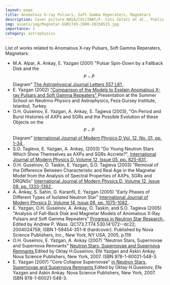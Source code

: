 ```yaml
---
layout: page
title: Anomalous X-ray Pulsars, Soft Gamma Reperaters, Magnetars
description: Cover picture NASA/CXC/INAF/F. Coti Zelati et al., Public domain, via Wikimedia Commons
img: assets/img/Magnetar-SGR1745-2900-20150515.jpg
importance: 1
category: astrophysics
---
```



List of works related to Anomalous X-ray Pulsars, Soft Gamma Reperaters, Magnetars:

* M.A. Alpar, A. Ankay, E. Yazgan (2001) "Pulsar Spin-Down by a Fallback Disk and the $$ P-\dot{P} $$ Diagram" <a href="https://iopscience.iop.org/article/10.1086/323140/meta"> The Astrophysical Journal Letters 557 L61 </a>.
* E. Yazgan (2002) <a href="https://zenodo.org/record/4275295"> "Comparison of the Models to Explain Anomalous X-ray Pulsars and Soft Gamma Repeaters" </a> Presentation at the Summer School on Neutrino Physics and Astrophysics, Feza Gursey Institute, Istanbul, Turkey.
* O.H. Guseinov, E. Yazgan, A. Ankay, S. Tagieva (2003), "On Period and Burst Histories of AXPs and SGRs and the Possible Evolution of these Objects on the $$ P-\dot{P} $$ Diagram" <a href="https://doi-org/10.1142/S0218271803002469"> International Journal of Modern Physics D Vol. 12, No. 01, pp. 1-34 </a>.
* S.O. Tagieva, E. Yazgan, A. Ankay, (2003) "Do Young Neutron Stars Which Show Themselves as AXPs and SGRs Accrete?", <a href="https://ui.adsabs.harvard.edu/abs/2003IJMPD..12..825T/abstract"> International Journal of Modern Physics D, Volume 12, Issue 05, pp. 825-831 </a>.
* O.H. Guseinov, O. Taskin, E. Yazgan, S.O. Tagieva (2003) "Removal of the Difference Between Characteristic and Real Age in the Magnetar Model from the Analysis of Spectral Properties of AXPs, SGRs and DRQNSs" <a href="https://ui.adsabs.harvard.edu/abs/2003IJMPD..12.1333G/abstract"> International Journal of Modern Physics D, Volume 12, Issue 08, pp. 1333-1362 </a>.
*  A. Ankay, S. Sahin, G. Karanfil, E. Yazgan (2005) "Early Phases of Different Types of Isolated Neutron Star" <a href="https://ui.adsabs.harvard.edu/abs/2005IJMPD..14.1075A/abstract"> International Journal of Modern Physics D, Volume 14, Issue 06, pp. 1075-1082 </a>.
* E. Yazgan, O.H. Guseinov, A. Ankay, O. Taskin, and S.O. Tagieva (2005) "Analysis of Fall-Back Disk and Magnetar Models of Anomalous X-Ray Pulsars and Soft Gamma Repeaters" <a href="https://ui.adsabs.harvard.edu/#abs/2005pnsr.conf..119Y/abstract"> Progress in Neutron Star Research </a>. Edited by Andrew P. Wass. QC173.7.T74 530.14'072--dc22; 2004024758; ISBN 1-59454-351-8 (hardcover). Published by Nova Science Publishers, Inc., New York, NY USA, 2005, p.119
* O.H. Guseinov, E. Yazgan, A. Ankay (2007) "Neutron Stars, Supernovae and Supernova Remnants" <a href="https://ui.adsabs.harvard.edu/abs/2007nssn.book.....G/abstract"> Neutron Stars, Supernovae and Supernova Remnants </a> Edited by Oktay H.Guseinov, Efe Yazgan and Askin Ankay. Nova Science Publishers, New York, 2007. ISBN 978-1-60021-548-3.
* E. Yazgan (2007) "Core Collapse Supernovae" <a href="https://ui.adsabs.harvard.edu/abs/2007nssn.book...43Y/abstract"> in Neutron Stars, Supernovae and Supernova Remnants </a> Edited by Oktay H.Guseinov, Efe Yazgan and Askin Ankay. Nova Science Publishers, New York, 2007. ISBN 978-1-60021-548-3.




<!---
<div class="row">
    <div class="col-sm mt-3 mt-md-0">
        <img class="img-fluid rounded z-depth-1" src="{{ '/assets/img/NSaSR.jpg' | relative_url }}" alt="" title="example image"/>
    </div>
    <div class="col-sm mt-3 mt-md-0">
        <img class="img-fluid rounded z-depth-1" src="{{ '/assets/img/NovaYazganArkaKapak.png' | relative_url }}" alt="" title="example image"/>
    </div>
</div>
<div class="caption">
</div>




Every project has a beautiful feature showcase page.
It's easy to include images in a flexible 3-column grid format.
Make your photos 1/3, 2/3, or full width.

To give your project a background in the portfolio page, just add the img tag to the front matter like so:

    ---
    layout: page
    title: project
    description: a project with a background image
    img: /assets/img/12.jpg
    ---

<div class="row">
    <div class="col-sm mt-3 mt-md-0">
        <img class="img-fluid rounded z-depth-1" src="{{ '/assets/img/1.jpg' | relative_url }}" alt="" title="example image"/>
    </div>
    <div class="col-sm mt-3 mt-md-0">
        <img class="img-fluid rounded z-depth-1" src="{{ '/assets/img/3.jpg' | relative_url }}" alt="" title="example image"/>
    </div>
    <div class="col-sm mt-3 mt-md-0">
        <img class="img-fluid rounded z-depth-1" src="{{ '/assets/img/5.jpg' | relative_url }}" alt="" title="example image"/>
    </div>
</div>
<div class="caption">
    Caption photos easily. On the left, a road goes through a tunnel. Middle, leaves artistically fall in a hipster photoshoot. Right, in another hipster photoshoot, a lumberjack grasps a handful of pine needles.
</div>
<div class="row">
    <div class="col-sm mt-3 mt-md-0">
        <img class="img-fluid rounded z-depth-1" src="{{ '/assets/img/5.jpg' | relative_url }}" alt="" title="example image"/>
    </div>
</div>
<div class="caption">
    This image can also have a caption. It's like magic.
</div>

You can also put regular text between your rows of images.
Say you wanted to write a little bit about your project before you posted the rest of the images.
You describe how you toiled, sweated, *bled* for your project, and then... you reveal it's glory in the next row of images.


<div class="row justify-content-sm-center">
    <div class="col-sm-8 mt-3 mt-md-0">
        <img class="img-fluid rounded z-depth-1" src="{{ '/assets/img/6.jpg' | relative_url }}" alt="" title="example image"/>
    </div>
    <div class="col-sm-4 mt-3 mt-md-0">
        <img class="img-fluid rounded z-depth-1" src="{{ '/assets/img/11.jpg' | relative_url }}" alt="" title="example image"/>
    </div>
</div>
<div class="caption">
    You can also have artistically styled 2/3 + 1/3 images, like these.
</div>



The code is simple.
Just wrap your images with `<div class="col-sm">` and place them inside `<div class="row">` (read more about the <a href="https://getbootstrap.com/docs/4.4/layout/grid/">Bootstrap Grid</a> system).
To make images responsive, add `img-fluid` class to each; for rounded corners and shadows use `rounded` and `z-depth-1` classes.
Here's the code for the last row of images above:

```html
<div class="row justify-content-sm-center">
    <div class="col-sm-8 mt-3 mt-md-0">
        <img class="img-fluid rounded z-depth-1" src="{{ '/assets/img/6.jpg' | relative_url }}" alt="" title="example image"/>
    </div>
    <div class="col-sm-4 mt-3 mt-md-0">
        <img class="img-fluid rounded z-depth-1" src="{{ '/assets/img/11.jpg' | relative_url }}" alt="" title="example image"/>
    </div>
</div>
```
--->
